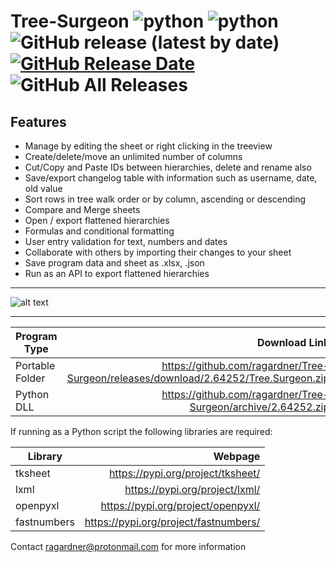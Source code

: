 # Tree-Surgeon ![python](https://img.shields.io/badge/windows-10-blue) ![python](https://img.shields.io/badge/python-3.6+-blue) ![GitHub release (latest by date)](https://img.shields.io/github/v/release/ragardner/Tree-Surgeon) [![GitHub Release Date](https://img.shields.io/github/release-date-pre/ragardner/Tree-Surgeon.svg)](https://github.com/ragardner/Tree-Surgeon/releases) ![GitHub All Releases](https://img.shields.io/github/downloads/ragardner/Tree-Surgeon/total)

## Features

 - Manage by editing the sheet or right clicking in the treeview
 - Create/delete/move an unlimited number of columns
 - Cut/Copy and Paste IDs between hierarchies, delete and rename also
 - Save/export changelog table with information such as username, date, old value
 - Sort rows in tree walk order or by column, ascending or descending
 - Compare and Merge sheets
 - Open / export flattened hierarchies
 - Formulas and conditional formatting
 - User entry validation for text, numbers and dates
 - Collaborate with others by importing their changes to your sheet
 - Save program data and sheet as .xlsx, .json
 - Run as an API to export flattened hierarchies

___

![alt text](https://i.imgur.com/o1rtw3O.jpg)

___

| Program Type      | Download Link                                                                        |
| ------------------| ------------------------------------------------------------------------------------:|
| Portable Folder   | https://github.com/ragardner/Tree-Surgeon/releases/download/2.64252/Tree.Surgeon.zip |
| Python DLL        | https://github.com/ragardner/Tree-Surgeon/archive/2.64252.zip                        |

If running as a Python script the following libraries are required:

| Library       | Webpage                               |
| ------------- | -------------------------------------:|
| tksheet       | https://pypi.org/project/tksheet/     |
| lxml          | https://pypi.org/project/lxml/        |
| openpyxl      | https://pypi.org/project/openpyxl/    |
| fastnumbers   | https://pypi.org/project/fastnumbers/ |

Contact ragardner@protonmail.com for more information
